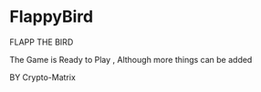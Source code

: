 # FlappyBird
 FLAPP THE BIRD

The Game is Ready to Play , Although more things can be added

BY Crypto-Matrix
